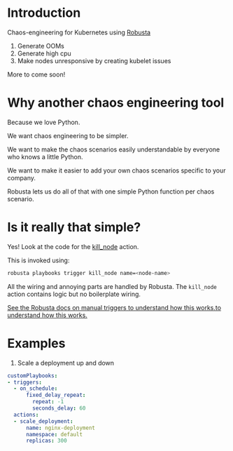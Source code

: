 # Introduction
Chaos-engineering for Kubernetes using [Robusta](https://github.com/robusta-dev/robusta)

1. Generate OOMs
2. Generate high cpu 
3. Make nodes unresponsive by creating kubelet issues

More to come soon!

# Why another chaos engineering tool
Because we love Python.

We want chaos engineering to be simpler.

We want to make the chaos scenarios easily understandable by everyone who knows a little Python.

We want to make it easier to add your own chaos scenarios specific to your company.

Robusta lets us do all of that with one simple Python function per chaos scenario.

# Is it really that simple?
Yes! Look at the code for the [kill_node](https://github.com/robusta-dev/robusta-chaos/blob/master/robusta_chaos/node_killer.py) action.

This is invoked using:

```bash
robusta playbooks trigger kill_node name=<node-name>
```

All the wiring and annoying parts are handled by Robusta. The `kill_node` action contains logic but no boilerplate wiring.

[See the Robusta docs on manual triggers to understand how this works.to understand how this works.](https://docs.robusta.dev/master/playbook-reference/triggers/manual-triggers.html)

# Examples

1. Scale a deployment up and down
```yaml
customPlaybooks:
- triggers:
  - on_schedule:
      fixed_delay_repeat:
        repeat: -1
        seconds_delay: 60
  actions:
  - scale_deployment:
      name: nginx-deployment
      namespace: default
      replicas: 300
```